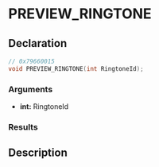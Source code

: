 # PREVIEW_RINGTONE

## Declaration
```cpp
// 0x79660015
void PREVIEW_RINGTONE(int RingtoneId);
```

### Arguments
- **int:** RingtoneId

### Results

## Description
